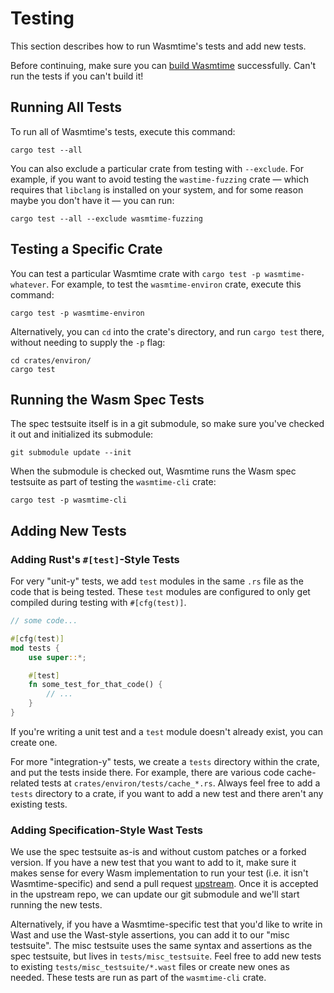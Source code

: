 # Testing

This section describes how to run Wasmtime's tests and add new tests.

Before continuing, make sure you can [build
Wasmtime](./contributing-building.html) successfully. Can't run the tests if you
can't build it!

## Running All Tests

To run all of Wasmtime's tests, execute this command:

```shell
cargo test --all
```

You can also exclude a particular crate from testing with `--exclude`. For
example, if you want to avoid testing the `wastime-fuzzing` crate — which
requires that `libclang` is installed on your system, and for some reason maybe
you don't have it — you can run:

```shell
cargo test --all --exclude wasmtime-fuzzing
```

## Testing a Specific Crate

You can test a particular Wasmtime crate with `cargo test -p
wasmtime-whatever`. For example, to test the `wasmtime-environ` crate, execute
this command:

```shell
cargo test -p wasmtime-environ
```

Alternatively, you can `cd` into the crate's directory, and run `cargo test`
there, without needing to supply the `-p` flag:

```shell
cd crates/environ/
cargo test
```

## Running the Wasm Spec Tests

The spec testsuite itself is in a git submodule, so make sure you've
checked it out and initialized its submodule:

```shell
git submodule update --init
```

When the submodule is checked out, Wasmtime runs the Wasm spec testsuite as part
of testing the `wasmtime-cli` crate:

```shell
cargo test -p wasmtime-cli
```

## Adding New Tests

### Adding Rust's `#[test]`-Style Tests

For very "unit-y" tests, we add `test` modules in the same `.rs` file as the
code that is being tested. These `test` modules are configured to only get
compiled during testing with `#[cfg(test)]`.

```rust
// some code...

#[cfg(test)]
mod tests {
    use super::*;

    #[test]
    fn some_test_for_that_code() {
        // ...
    }
}
```

If you're writing a unit test and a `test` module doesn't already exist, you can
create one.

For more "integration-y" tests, we create a `tests` directory within the crate,
and put the tests inside there. For example, there are various code
cache-related tests at `crates/environ/tests/cache_*.rs`. Always feel free to
add a `tests` directory to a crate, if you want to add a new test and there
aren't any existing tests.

### Adding Specification-Style Wast Tests

We use the spec testsuite as-is and without custom patches or a forked
version. If you have a new test that you want to add to it, make sure it makes
sense for every Wasm implementation to run your test (i.e. it isn't
Wasmtime-specific) and send a pull request
[upstream](https://github.com/WebAssembly/testsuite/). Once it is accepted in
the upstream repo, we can update our git submodule and we'll start running the
new tests.

Alternatively, if you have a Wasmtime-specific test that you'd like to write in
Wast and use the Wast-style assertions, you can add it to our "misc
testsuite". The misc testsuite uses the same syntax and assertions as the spec
testsuite, but lives in `tests/misc_testsuite`. Feel free to add new tests to
existing `tests/misc_testsuite/*.wast` files or create new ones as needed. These
tests are run as part of the `wasmtime-cli` crate.
